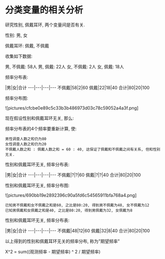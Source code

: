 # 分类变量的相关分析


研究性别, 佩戴耳环, 两个变量间是否有关.

性别: 男, 女

佩戴耳环: 佩戴, 不佩戴

收集如下数据:

男, 不佩戴: 58人
男, 佩戴: 22人
女, 不佩戴: 2人
女, 佩戴: 18人

频率分布表:

|男|女|合计
---|---|---|---
不佩戴|58|2|60
佩戴|22|18|40
合计|80|20|100

频率分布图:

![pictures/cfcbe0e89c5c33b3b486973d03c78c59052a4a3f.png]

现在假设性别和佩戴耳环无关, 那么:

频率分布表的4个频率要重新计算, 使:

```text
男性调查人数之和仍为80
女性调查人数之和仍为20
不佩戴人数之和 : 佩戴人数之和 = 60 : 40, 这保证了佩戴和不佩戴之间有关系, 但和性别无关.
```

性别和佩戴耳环无关, 频率分布表:

|男|女|合计
---|---|---|---
不佩戴|?|?|60
佩戴|?|?|40
合计|80|20|100

性别和佩戴耳环无关, 频率分布图:

![pictures/690bb19e2892396c90a5fd6c54565911bfa768a4.png]

```text
已知男不佩戴和女不佩戴之和是60, 之比是80:20, 得到男不佩戴为48, 女不佩戴为12
已知男佩戴和女佩戴之和是40, 之比是80:20, 得到男佩戴为32, 女佩戴为8
```

性别和佩戴耳环无关, 频率分布表:

|男|女|合计
---|---|---|---
不佩戴|48|12|60
佩戴|32|8|40
合计|80|20|100

以上得到的性别和佩戴耳环无关的频率分布, 称为"期望频率"

X^2 = sum((观测频率 - 期望频率) ^ 2 / 期望频率)


